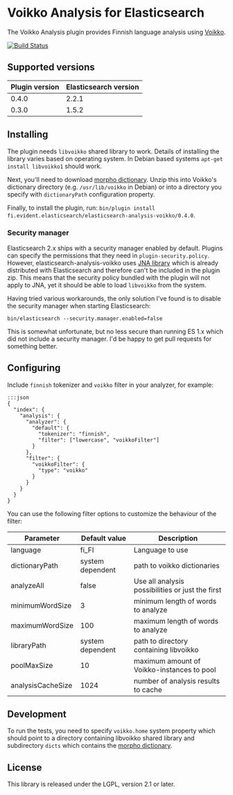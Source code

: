 # Voikko Analysis for Elasticsearch

The Voikko Analysis plugin provides Finnish language analysis using [Voikko](http://voikko.puimula.org/).

[![Build Status](https://drone.io/bitbucket.org/evidentsolutions/elasticsearch-analysis-voikko/status.png)](https://drone.io/bitbucket.org/evidentsolutions/elasticsearch-analysis-voikko/latest)

## Supported versions

| Plugin version | Elasticsearch version |
| -------------- | ----------------------|
| 0.4.0          | 2.2.1                 |
| 0.3.0          | 1.5.2                 |

## Installing

The plugin needs `libvoikko` shared library to work. Details of installing the library varies
based on operating system. In Debian based systems `apt-get install libvoikko1` should work.

Next, you'll need to download [morpho dictionary](http://www.puimula.org/htp/testing/voikko-snapshot/dict-morpho.zip).
Unzip this into Voikko's dictionary directory (e.g. `/usr/lib/voikko` in Debian) or into a directory you specify with
`dictionaryPath` configuration property.

Finally, to install the plugin, run: `bin/plugin install fi.evident.elasticsearch/elasticsearch-analysis-voikko/0.4.0`.

### Security manager

Elasticsearch 2.x ships with a security manager enabled by default. Plugins can specify the permissions
that they need in `plugin-security.policy`. However, elasticsearch-analysis-voikko uses
[JNA library](https://github.com/java-native-access/jna) which is already distributed with Elasticsearch
and therefore can't be included in the plugin zip. This means that the security policy bundled with the
plugin will not apply to JNA, yet it should be able to load `libvoikko` from the system.

Having tried various workarounds, the only solution I've found is to disable the security manager when starting
Elasticsearch:

```
bin/elasticsearch --security.manager.enabled=false
```

This is somewhat unfortunate, but no less secure than running ES 1.x which did not include a security manager.
I'd be happy to get pull requests for something better.

## Configuring

Include `finnish` tokenizer and `voikko` filter in your analyzer, for example:

    :::json
    {
      "index": {
        "analysis": {
          "analyzer": {
            "default": {
              "tokenizer": "finnish",
              "filter": ["lowercase", "voikkoFilter"]
            }
          },
          "filter": {
            "voikkoFilter": {
              "type": "voikko"
            }
          }
        }
      }
    }

You can use the following filter options to customize the behaviour of the filter:

| Parameter         | Default value    | Description                                      |
|-------------------|------------------|--------------------------------------------------|
| language          | fi_FI            | Language to use                                  |
| dictionaryPath    | system dependent | path to voikko dictionaries                      |
| analyzeAll        | false            | Use all analysis possibilities or just the first |
| minimumWordSize   | 3                | minimum length of words to analyze               |
| maximumWordSize   | 100              | maximum length of words to analyze               |
| libraryPath       | system dependent | path to directory containing libvoikko           |
| poolMaxSize       | 10               | maximum amount of Voikko-instances to pool       |
| analysisCacheSize | 1024             | number of analysis results to cache              |

## Development

To run the tests, you need to specify `voikko.home` system property which should point to
a directory containing libvoikko shared library and subdirectory `dicts` which contains
the [morpho dictionary](http://www.puimula.org/htp/testing/voikko-snapshot/dict-morpho.zip).

## License

This library is released under the LGPL, version 2.1 or later.

